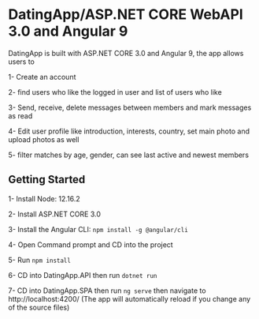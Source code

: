 # DatingApp/ASP.NET CORE WebAPI 3.0 and Angular 9

DatingApp is built with ASP.NET CORE 3.0 and Angular 9, the app allows users to 

1- Create an account

2- find users who like the logged in user and list of users who like

3- Send, receive, delete messages between members and mark messages as read

4- Edit user profile like introduction, interests, country, set main photo and upload photos as well

5- filter matches by age, gender, can see last active and newest members

## Getting Started

1- Install Node: 12.16.2

2- Install ASP.NET CORE 3.0

3- Install the Angular CLI: `npm install -g @angular/cli`

4- Open Command prompt and CD into the project

5- Run `npm install`

6- CD into DatingApp.API then run `dotnet run`

7- CD into DatingApp.SPA then run `ng serve` then navigate to http://localhost:4200/ (The app will automatically reload if you change any of the source files)
